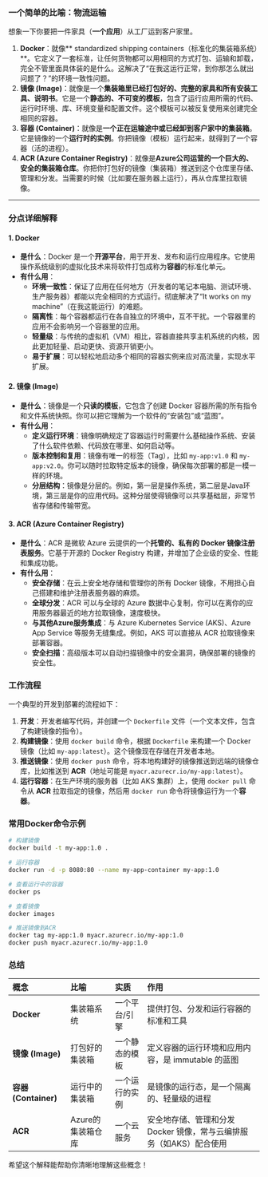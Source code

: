 ### 一个简单的比喻：物流运输

想象一下你要把一件家具（**一个应用**）从工厂运到客户家里。

1.  **Docker**：就像** standardized shipping containers（标准化的集装箱系统）**。它定义了一套标准，让任何货物都可以用相同的方式打包、运输和卸载，完全不管里面具体装的是什么。这解决了“在我这运行正常，到你那怎么就出问题了？”的环境一致性问题。
2.  **镜像 (Image)**：就像是一个**集装箱里已经打包好的、完整的家具和所有安装工具、说明书**。它是一个**静态的、不可变的模板**，包含了运行应用所需的代码、运行时环境、库、环境变量和配置文件。这个模板可以被反复使用来创建完全相同的容器。
3.  **容器 (Container)**：就像是**一个正在运输途中或已经卸到客户家中的集装箱**。它是镜像的一个**运行时的实例**。你把镜像（模板）运行起来，就得到了一个容器（活的进程）。
4.  **ACR (Azure Container Registry)**：就像是**Azure公司运营的一个巨大的、安全的集装箱仓库**。你把你打包好的镜像（集装箱）推送到这个仓库里存储、管理和分发。当需要的时候（比如要在服务器上运行），再从仓库里拉取镜像。

---

### 分点详细解释

#### 1. Docker

*   **是什么**：Docker 是一个**开源平台**，用于开发、发布和运行应用程序。它使用操作系统级别的虚拟化技术来将软件打包成称为**容器**的标准化单元。
*   **有什么用**：
    *   **环境一致性**：保证了应用在任何地方（开发者的笔记本电脑、测试环境、生产服务器）都能以完全相同的方式运行。彻底解决了“It works on my machine”（在我这能运行）的难题。
    *   **隔离性**：每个容器都运行在各自独立的环境中，互不干扰。一个容器里的应用不会影响另一个容器里的应用。
    *   **轻量级**：与传统的虚拟机（VM）相比，容器直接共享主机系统的内核，因此更加轻量、启动更快、资源开销更小。
    *   **易于扩展**：可以轻松地启动多个相同的容器实例来应对高流量，实现水平扩展。

#### 2. 镜像 (Image)

*   **是什么**：镜像是一个**只读的模板**，它包含了创建 Docker 容器所需的所有指令和文件系统快照。你可以把它理解为一个软件的“安装包”或“蓝图”。
*   **有什么用**：
    *   **定义运行环境**：镜像明确规定了容器运行时需要什么基础操作系统、安装了什么软件依赖、代码放在哪里、如何启动等。
    *   **版本控制和复用**：镜像有唯一的标签（Tag），比如 `my-app:v1.0` 和 `my-app:v2.0`。你可以随时拉取特定版本的镜像，确保每次部署的都是一模一样的环境。
    *   **分层结构**：镜像是分层的。例如，第一层是操作系统，第二层是Java环境，第三层是你的应用代码。这种分层使得镜像可以共享基础层，非常节省存储和传输带宽。

#### 3. ACR (Azure Container Registry)

*   **是什么**：ACR 是微软 Azure 云提供的一个**托管的、私有的 Docker 镜像注册表服务**。它基于开源的 Docker Registry 构建，并增加了企业级的安全、性能和集成功能。
*   **有什么用**：
    *   **安全存储**：在云上安全地存储和管理你的所有 Docker 镜像，不用担心自己搭建和维护注册表服务器的麻烦。
    *   **全球分发**：ACR 可以与全球的 Azure 数据中心复制，你可以在离你的应用服务器最近的地方拉取镜像，速度极快。
    *   **与其他Azure服务集成**：与 Azure Kubernetes Service (AKS)、Azure App Service 等服务无缝集成。例如，AKS 可以直接从 ACR 拉取镜像来部署容器。
    *   **安全扫描**：高级版本可以自动扫描镜像中的安全漏洞，确保部署的镜像的安全性。

### 工作流程

一个典型的开发到部署的流程如下：

1.  **开发**：开发者编写代码，并创建一个 `Dockerfile` 文件（一个文本文件，包含了构建镜像的指令）。
2.  **构建镜像**：使用 `docker build` 命令，根据 `Dockerfile` 来构建一个 Docker 镜像（比如 `my-app:latest`）。这个镜像现在存储在开发者本地。
3.  **推送镜像**：使用 `docker push` 命令，将本地构建好的镜像推送到远端的镜像仓库，比如推送到 **ACR**（地址可能是 `myacr.azurecr.io/my-app:latest`）。
4.  **运行容器**：在生产环境的服务器（比如 AKS 集群）上，使用 `docker pull` 命令从 **ACR** 拉取指定的镜像，然后用 `docker run` 命令将镜像运行为一个**容器**。

### 常用Docker命令示例

```bash
# 构建镜像
docker build -t my-app:1.0 .

# 运行容器
docker run -d -p 8080:80 --name my-app-container my-app:1.0

# 查看运行中的容器
docker ps

# 查看镜像
docker images

# 推送镜像到ACR
docker tag my-app:1.0 myacr.azurecr.io/my-app:1.0
docker push myacr.azurecr.io/my-app:1.0
```


### 总结

| 概念 | 比喻 | 实质 | 作用 |
| :--- | :--- | :--- | :--- |
| **Docker** | 集装箱系统 | 一个平台/引擎 | 提供打包、分发和运行容器的标准和工具 |
| **镜像 (Image)** | 打包好的集装箱 | 一个静态的模板 | 定义容器的运行环境和应用内容，是 immutable 的蓝图 |
| **容器 (Container)** | 运行中的集装箱 | 一个运行的实例 | 是镜像的运行态，是一个隔离的、轻量级的进程 |
| **ACR** | Azure的集装箱仓库 | 一个云服务 | 安全地存储、管理和分发 Docker 镜像，常与云编排服务（如AKS）配合使用 |

希望这个解释能帮助你清晰地理解这些概念！